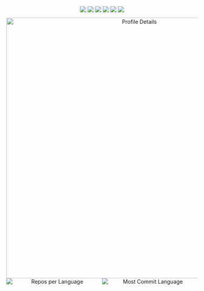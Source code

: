 <p align="center">
    <img align="center" src="https://komarev.com/ghpvc/?username=Canmi21"/>
    <img align="center" src="https://img.shields.io/github/stars/canmi21?style=flat&label=Total%20Stars"/> 
    <img align="center" src="https://img.shields.io/github/followers/Canmi21?style=flat&label=Followers"/>
    <a href="https://github.com/Canmi21?tab=repositories"><img align="center" src="https://img.shields.io/badge/GitHub-Repositories-blue?style=flat&labelColor=gray"/></a>
    <img align="center" src="https://img.shields.io/badge/Twitter-%40Canmi21-blue?style=flat&labelColor=gray"/>
    <a href="https://arc.canmi.icu"><img align="center" src="https://img.shields.io/badge/Blog-Building-blue?style=flat&labelColor=gray"/></a>
</p>

<div align="center">
    <img src="https://github-profile-summary-cards.vercel.app/api/cards/profile-details?username=Canmi21&theme=dracula" alt="Profile Details" style="max-width: 100%; width: 685px;">
</div>

<div align="center" style="display: flex; justify-content: center; max-width: 600px; margin: 0 auto;">
    <img src="http://github-profile-summary-cards.vercel.app/api/cards/repos-per-language?username=Canmi21&theme=dracula&exclude=html,Gerber%20Image" alt="Repos per Language" style="flex: 1; max-width: 50%;">
    <img src="http://github-profile-summary-cards.vercel.app/api/cards/most-commit-language?username=Canmi21&theme=dracula&exclude=html,Gerber%20Image" alt="Most Commit Language" style="flex: 1; max-width: 50%;">
</div>

<!-- ## Hi there 👋 -->

<!--
**canmi21/Canmi21** is a ✨ _special_ ✨ repository because its `README.md` (this file) appears on your GitHub profile.

Here are some ideas to get you started:

- 🔭 I’m currently working on ...
- 🌱 I’m currently learning ...
- 👯 I’m looking to collaborate on ...
- 🤔 I’m looking for help with ...
- 💬 Ask me about ...
- 📫 How to reach me: ...
- 😄 Pronouns: ...
- ⚡ Fun fact: ...
-->
